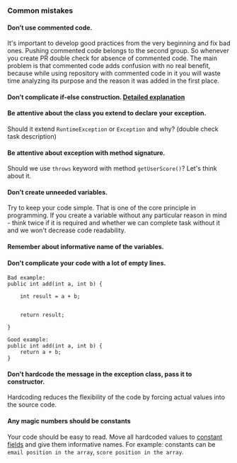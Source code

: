 ### Common mistakes

#### Don’t use commented code.
It's important to develop good practices from the very beginning and fix bad ones. Pushing commented code belongs to the second group.
So whenever you create PR double check for absence of commented code. 
The main problem is that commented code adds confusion with no real benefit, because while using repository 
with commented code in it you will waste time analyzing its purpose and the reason it was added in the first place. 

#### Don’t complicate if-else construction. [Detailed explanation](https://www.youtube.com/watch?v=P-UmyrbGjwE&list=PL7FuXFaDeEX1smwnp-9ri8DBpgdo7Msu2)

#### Be attentive about the class you extend to declare your exception.
Should it extend `RuntimeException` or `Exception` and why? (double check task description)

#### Be attentive about exception with method signature.
Should we use `throws` keyword with method `getUserScore()`? Let's think about it.

#### Don’t create unneeded variables.
Try to keep your code simple. That is one of the core principle in programming. If you create a variable without any 
particular reason in mind - think twice if it is required and whether we can complete task without it and we won't 
decrease code readability.

#### Remember about informative name of the variables.

#### Don't complicate your code with a lot of empty lines.
```
Bad example:
public int add(int a, int b) {

    int result = a + b;
    
    
    return result;
    
}

Good example:
public int add(int a, int b) {
    return a + b;
}
```

#### Don't hardcode the message in the exception class, pass it to constructor.
Hardcoding reduces the flexibility of the code by forcing actual values into the source code.

#### Any magic numbers should be constants
Your code should be easy to read. Move all hardcoded values 
to [constant fields](https://mate-academy.github.io/style-guides/java/java.html#s5.2.4-constant-names) and give them informative names.
For example: constants can be `email position in the array`, `score position in the array`.


